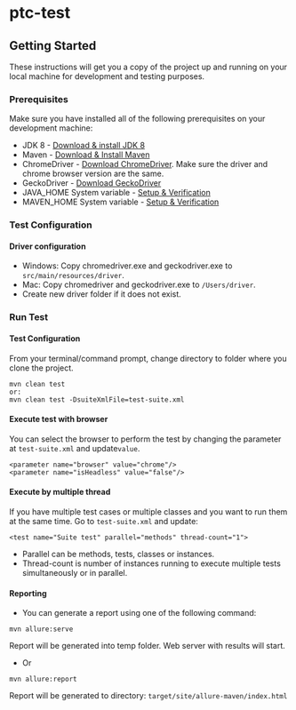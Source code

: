 # ptc-test

## Getting Started
These instructions will get you a copy of the project up and running on your local machine for development and testing purposes.

### Prerequisites

Make sure you have installed all of the following prerequisites on your development machine:
* JDK 8 - [Download & install JDK 8](https://www.oracle.com/java/technologies/javase-jdk8-downloads.html)
* Maven - [Download & Install Maven](http://maven.apache.org/)
* ChromeDriver - [Download ChromeDriver](https://chromedriver.chromium.org/). Make sure the driver and chrome browser version are the same.
* GeckoDriver - [Download GeckoDriver](https://github.com/mozilla/geckodriver/releases)
* JAVA_HOME System variable - [Setup & Verification](https://mkyong.com/java/how-to-set-java_home-on-windows-10/)
* MAVEN_HOME System variable - [Setup & Verification](https://mkyong.com/maven/how-to-install-maven-in-windows/)

### Test Configuration

#### Driver configuration
* Windows: Copy chromedriver.exe and geckodriver.exe to `src/main/resources/driver`.
* Mac: Copy chromedriver and geckodriver.exe to `/Users/driver`.
* Create new driver folder if it does not exist.

### Run Test

#### Test Configuration
From your terminal/command prompt, change directory to folder where you clone the project.
```
mvn clean test
or:
mvn clean test -DsuiteXmlFile=test-suite.xml
```

#### Execute test with browser
You can select the browser to perform the test by changing the parameter at `test-suite.xml` and update`value`.
```
<parameter name="browser" value="chrome"/>
<parameter name="isHeadless" value="false"/>
```

#### Execute by multiple thread
If you have multiple test cases or multiple classes and you want to run them at the same time. Go to `test-suite.xml` and update:
```
<test name="Suite test" parallel="methods" thread-count="1">
```
* Parallel can be methods, tests, classes or instances.
* Thread-count is number of instances running to execute multiple tests simultaneously or in parallel.

#### Reporting
- You can generate a report using one of the following command:

```
mvn allure:serve
```
Report will be generated into temp folder. Web server with results will start.
- Or
```
mvn allure:report
```
Report will be generated tо directory: `target/site/allure-maven/index.html`
  
